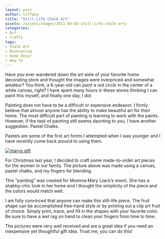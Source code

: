 ```yaml
---
layout: post
author: tiffany
title: "Still-Life Chalk Art"
assets: /assets/images/2011-04-02-still-life-chalk-art/
categories: 
- Art
- Crafts
tags: 
- Chalk Art
- Decorating
- Home Decor
- How To
---
```


Have you ever wandered down the art aisle of your favorite home decorating store and thought the images were overpriced and somewhat amateur? You think, a 6-year-old can paint a red circle in the center of a white canvas, right? I have spent many hours in these stores thinking I can paint this myself, and finally one day, I did.

Painting does not have to be a difficult or expensive endeavor. I firmly believe that almost anyone has the ability to make beautiful art for their home. The most difficult part of painting is learning to work with the paints. However, if the task of painting still seems daunting to you, I have another suggestion. Pastel Chalks.

Pastels are some of the first art forms I attempted when I was younger and I have recently come back around to using them.

[![](jekyll_uploads/2011/04/marys-gift-575x289.jpg "marys gift")](http://www.sweetpeonies.com/2011/04/still-life-chalk-art/marys-gift/)

For Christmas last year, I decided to craft some made-to-order art pieces for the women in our family. The picture above was made using a canvas, pastel chalks, and my fingers for blending.

This “painting” was created for Momma Mary (Jack’s mom). She has a shabby-chic look in her home and I thought the simplicity of the piece and the colors would match well.

I am fully convinced that anyone can make this still-life piece. The fruit shape can be accomplished free-hand style or by printing out a clip art fruit of choice. Simply print, trace, and fill in the shapes with your favorite color. Be sure to have a wet rag on hand to clean your fingers from time to time.

The pictures were very well received and are a great idea if you need an inexpensive yet thoughtful gift idea. Trust me, you can do this!